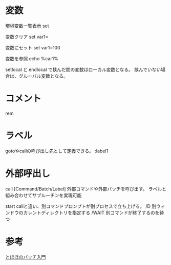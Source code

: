 # 変数

環境変数一覧表示
set

変数クリア
set var1=

変数にセット
set var1=100

変数を参照
echo %car1%

setlocal と endlocal で挟んだ間の変数はローカル変数となる。
挟んでいない場合は、グルーバル変数となる。


# コメント
rem


# ラベル
gotoやcallの呼び出し先として定義できる。
:label1


# 外部呼出し
call [Command/Batch/Label]
外部コマンドや外部バッチを呼び出す。
ラベルと組み合わせてサブルーチンを実現可能

start
callと違い、別コマンドプロンプトが別プロセスで立ち上げる。
/D 別ウィンドウのカレントディレクトリを指定する
/WAIT 別コマンドが終了するのを待つ


# 参考
[とほほのバッチ入門](https://www.tohoho-web.com/ex/bat.html)
